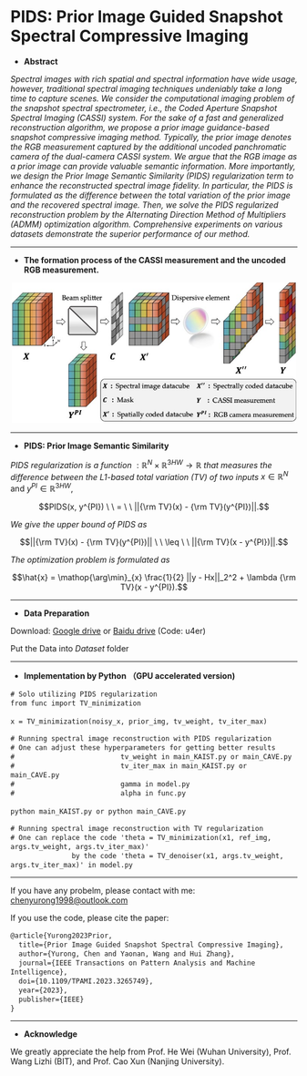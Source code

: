 # PIDS: Prior Image Guided Snapshot Spectral Compressive Imaging

- **Abstract**

*Spectral images with rich spatial and spectral information have wide usage, however, traditional spectral imaging techniques undeniably take a long time to capture scenes. We consider the computational imaging problem of the snapshot spectral spectrometer, i.e., the Coded Aperture Snapshot Spectral Imaging (CASSI) system. For the sake of a fast and generalized reconstruction algorithm, we propose a prior image guidance-based snapshot compressive imaging method. Typically, the prior image denotes the RGB measurement captured by the additional uncoded panchromatic camera of the dual-camera CASSI system. We argue that the RGB image as a prior image can provide valuable semantic information. More importantly, we design the Prior Image Semantic Similarity (PIDS) regularization term to enhance the reconstructed spectral image fidelity. In particular, the PIDS is formulated as the difference between the total variation of the prior image and the recovered spectral image. Then, we solve the PIDS regularized reconstruction problem by the Alternating Direction Method of Multipliers (ADMM) optimization algorithm. Comprehensive experiments on various datasets demonstrate the superior performance of our method.*

---

- **The formation process of the CASSI measurement and the uncoded RGB measurement.**
<div align=center><img width="500" height="246" src="https://github.com/YurongChen1998/Prior-Image-Guided-Snapshot-Spectral-Compressive-Imaging/blob/main/img/Fig1.jpg"/></div>

---

- **PIDS: Prior Image Semantic Similarity**

*PIDS regularization is a function* $: \mathbb{R}^{N} \times \mathbb{R}^{3HW} \rightarrow \mathbb{R}$ *that measures the difference between the L1-based total variation (TV) of two inputs* $x \in \mathbb{R}^{N}$ and $y^{PI} \in \mathbb{R}^{3HW}$,

$$PIDS(x, y^{PI}) \ \ = \ \ ||{\rm TV}(x) - {\rm TV}(y^{PI})||.$$

*We give the upper bound of PIDS as*

$$||{\rm TV}(x) - {\rm TV}(y^{PI})|| \ \ \leq \ \ ||{\rm TV}(x - y^{PI})||.$$

*The optimization problem is formulated as* 

$$\hat{x} = \mathop{\arg\min}_{x} \frac{1}{2} ||y - Hx||_2^2 +  \lambda {\rm TV}(x - y^{PI}).$$

---

- **Data Preparation**

Download: [Google drive](https://drive.google.com/drive/folders/17LzFSdVCU2p0pfxbyghjZJw2nlf0yN97?usp=sharing) or [Baidu drive](https://pan.baidu.com/s/1mdLWXgvzkmQscfZu4t4M7A) (Code: u4er)

Put the Data into *Dataset* folder

---

- **Implementation by Python （GPU accelerated version)**

```
# Solo utilizing PIDS regularization
from func import TV_minimization

x = TV_minimization(noisy_x, prior_img, tv_weight, tv_iter_max)
```


```
# Running spectral image reconstruction with PIDS regularization
# One can adjust these hyperparameters for getting better results
#                          tv_weight in main_KAIST.py or main_CAVE.py
#                          tv_iter_max in main_KAIST.py or main_CAVE.py
#                          gamma in model.py
#                          alpha in func.py

python main_KAIST.py or python main_CAVE.py
```

```
# Running spectral image reconstruction with TV regularization
# One can replace the code 'theta = TV_minimization(x1, ref_img, args.tv_weight, args.tv_iter_max)'
               by the code 'theta = TV_denoiser(x1, args.tv_weight, args.tv_iter_max)' in model.py
```

---
If you have any probelm, please contact with me: chenyurong1998@outlook.com

If you use the code, please cite the paper:
```
@article{Yurong2023Prior,
  title={Prior Image Guided Snapshot Spectral Compressive Imaging},
  author={Yurong, Chen and Yaonan, Wang and Hui Zhang},
  journal={IEEE Transactions on Pattern Analysis and Machine Intelligence},
  doi={10.1109/TPAMI.2023.3265749},
  year={2023},
  publisher={IEEE}
}
```

---

- **Acknowledge**

We greatly appreciate the help from Prof. He Wei (Wuhan University), Prof. Wang Lizhi (BIT), and Prof. Cao Xun (Nanjing University).

